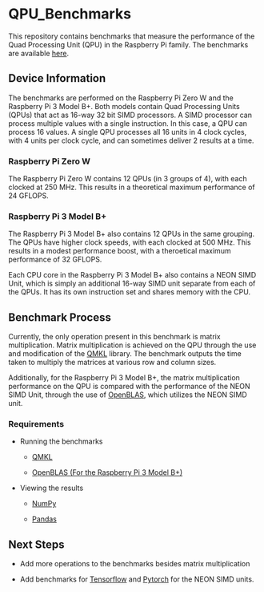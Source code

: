 # QPU_Benchmarks

This repository contains benchmarks that measure the performance of the Quad Processing Unit (QPU) in the Raspberry Pi family. The benchmarks are available [here](https://github.com/kpanda254/QPU_Benchmarks/tree/main/benchmark_results).

## Device Information

The benchmarks are performed on the Raspberry Pi Zero W and the Raspberry Pi 3 Model B+. Both models contain Quad Processing Units (QPUs) that act as 16-way 32 bit SIMD processors. A SIMD processor can process multiple values with a single instruction. In this case, a QPU can process 16 values. A single QPU processes all 16 units in 4 clock cycles, with 4 units per clock cycle, and can sometimes deliver 2 results at a time.

### Raspberry Pi Zero W

The Raspberry Pi Zero W contains 12 QPUs (in 3 groups of 4), with each clocked at 250 MHz. This results in a theoretical maximum performance of 24 GFLOPS.

### Raspberry Pi 3 Model B+

The Raspberry Pi 3 Model B+ also contains 12 QPUs in the same grouping. The QPUs have higher clock speeds, with each clocked at 500 MHz. This results in a modest performance boost, with a theroetical maximum performance of 32 GFLOPS.

Each CPU core in the Raspberry Pi 3 Model B+ also contains a NEON SIMD Unit, which is simply an additional 16-way SIMD unit separate from each of the QPUs. It has its own instruction set and shares memory with the CPU.

## Benchmark Process

Currently, the only operation present in this benchmark is matrix multiplication. Matrix multiplication is achieved on the QPU through the use and modification of the [QMKL](https://github.com/Idein/qmkl) library. The benchmark outputs the time taken to multiply the matrices at various row and column sizes.

Additionally, for the Raspberry Pi 3 Model B+, the matrix multiplication performance on the QPU is compared with the performance of the NEON SIMD Unit, through the use of [OpenBLAS](https://www.openblas.net/), which utilizes the NEON SIMD unit.

### Requirements

- Running the benchmarks

  - [QMKL](https://github.com/Idein/qmkl)

  - [OpenBLAS (For the Raspberry Pi 3 Model B+)](https://www.openblas.net/)

- Viewing the results

  - [NumPy](https://numpy.org/)

  - [Pandas](https://pandas.pydata.org/)

## Next Steps

- Add more operations to the benchmarks besides matrix multiplication

- Add benchmarks for [Tensorflow](https://www.tensorflow.org/) and [Pytorch](https://pytorch.org/) for the NEON SIMD units.
